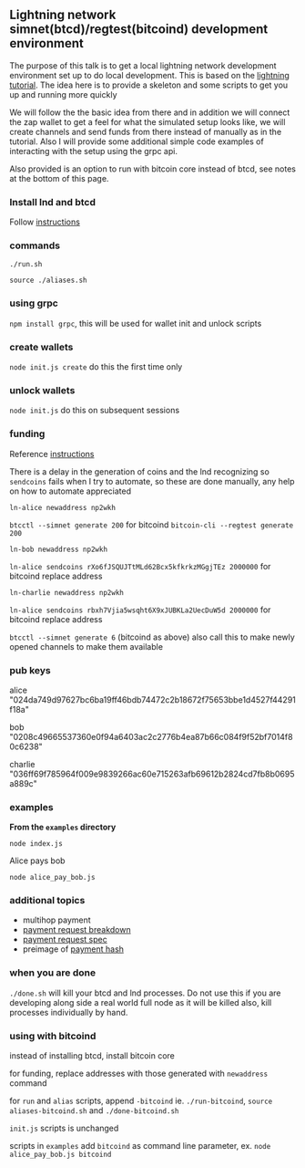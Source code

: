 ## Lightning network simnet(btcd)/regtest(bitcoind) development environment

The purpose of this talk is to get a local lightning network development environment set up
to do local development.  This is based on the [lightning tutorial](https://dev.lightning.community/tutorial/01-lncli/index.html).
The idea here is to provide a skeleton and some scripts to get you up and running more quickly

We will follow the the basic idea from there and in addition we will connect the zap
wallet to get a feel for what the simulated setup looks like, we will create channels 
and send funds from there instead of manually as in the tutorial.
Also I will provide some additional simple code examples of interacting with the setup
using the grpc api.

Also provided is an option to run with bitcoin core instead of btcd, see notes at the bottom of this page.

### Install lnd and btcd

Follow [instructions](https://dev.lightning.community/guides/installation/)

### commands

`./run.sh`

`source ./aliases.sh`

### using grpc

`npm install grpc`, this will be used for wallet init and unlock scripts

### create wallets

`node init.js create` do this the first time only

### unlock wallets

`node init.js` do this on subsequent sessions

### funding

Reference [instructions](https://dev.lightning.community/tutorial/01-lncli/index.html#funding-alice)

There is a delay in the generation of coins and the lnd recognizing so `sendcoins` fails when I try
to automate, so these are done manually, any help on how to automate appreciated

`ln-alice newaddress np2wkh`

`btcctl --simnet generate 200`  for bitcoind `bitcoin-cli --regtest generate 200`

`ln-bob newaddress np2wkh`

`ln-alice sendcoins rXo6fJSQUJTtMLd62Bcx5kfkrkzMGgjTEz 2000000` for bitcoind replace address

`ln-charlie newaddress np2wkh`

`ln-alice sendcoins rbxh7Vjia5wsqht6X9xJUBKLa2UecDuW5d 2000000` for bitcoind replace address

`btcctl --simnet generate 6` (bitcoind as above) also call this to make newly opened channels to make them available

### pub keys
alice "024da749d97627bc6ba19ff46bdb74472c2b18672f75653bbe1d4527f44291f18a"

bob "0208c49665537360e0f94a6403ac2c2776b4ea87b66c084f9f52bf7014f80c6238"

charlie "036ff69f785964f009e9839266ac60e715263afb69612b2824cd7fb8b0695a889c"


### examples

**From the `examples` directory**

`node index.js`

Alice pays bob

`node alice_pay_bob.js`

### additional topics

* multihop payment
* [payment request breakdown](https://rsbondi.github.io/btc-adventure/lightning/)
* [payment request spec](https://github.com/lightningnetwork/lightning-rfc/blob/master/11-payment-encoding.md)
* preimage of [payment hash](http://extranet.cryptomathic.com/hashcalc/index)

### when you are done

`./done.sh` will kill your btcd and lnd processes.  Do not use this if you are developing along side a real world full node
as it will be killed also, kill processes individually by hand.

### using with bitcoind

instead of installing btcd, install bitcoin core

for funding, replace addresses with those generated with `newaddress` command

for `run` and `alias` scripts, append `-bitcoind` ie. `./run-bitcoind`, `source aliases-bitcoind.sh` and `./done-bitcoind.sh`

`init.js` scripts is unchanged

scripts in `examples` add `bitcoind` as command line parameter, ex. `node alice_pay_bob.js bitcoind`